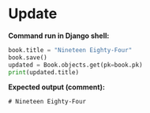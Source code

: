 # Update

**Command run in Django shell:**

```python
book.title = "Nineteen Eighty-Four"
book.save()
updated = Book.objects.get(pk=book.pk)
print(updated.title)
```

**Expected output (comment):**

```
# Nineteen Eighty-Four
```
